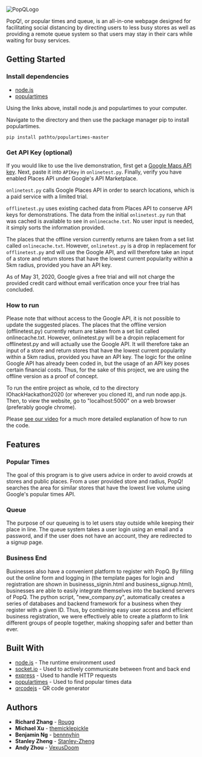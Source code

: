 ![PopQLogo](https://img.techpowerup.org/200601/popq.png)

PopQ!, or popular times and queue, is an all-in-one webpage designed for facilitating social distancing by directing users to less busy stores as well as providing a remote queue system so that users may stay in their cars while waiting for busy services.

## Getting Started

### Install dependencies
* [node.js](https://nodejs.org/en/)
* [populartimes](https://github.com/m-wrzr/populartimes)

Using the links above, install node.js and populartimes to your computer.

Navigate to the directory and then use the package manager pip to install populartimes.
```
pip install pathto/populartimes-master
```
### Get API Key (optional)

If you would like to use the live demonstration, first get a [Google Maps API key](https://developers.google.com/places/web-service/get-api-key). Next, paste it into `APIKey` in `onlinetest.py`. Finally, verify you have enabled Places API under Google's API Marketplace. 

`onlinetest.py` calls Google Places API in order to search locations, which is a paid service with a limited trial. 

`offlinetest.py` uses existing cached data from Places API to conserve API keys for demonstrations. The data from the initial `onlinetest.py` run that was cached is available to see in `onlinecache.txt`. No user input is needed, it simply sorts the information provided. 

The places that the offline version currently returns are taken from a set list called `onlinecache.txt`. However, `onlinetest.py` is a drop in replacement for `offlinetest.py` and will use the Google API, and will therefore take an input of a store and return stores that have the lowest current popularity within a 5km radius, provided you have an API key.

As of May 31, 2020, Google gives a free trial and will not charge the provided credit card without email verification once your free trial has concluded.

### How to run
  Please note that without access to the Google API, it is not possible to update the suggested places. The places that the offline version (offlinetest.py) currently return are taken from a set list called onlinecache.txt. However, onlinetest.py will be a dropin replacement for offlinetest.py and will actually use the Google API. It will therefore take an input of a store and return stores that have the lowest current popularity within a 5km radius, provided you have an API key. The logic for the online Google API has already been coded in, but the usage of an API key poses certain financial costs. Thus, for the sake of this project, we are using the offline version as a proof of concept.
  
  To run the entire project as whole, cd to the directory IOhackHackathon2020 (or wherever you cloned it), and run node app.js. Then, to view the website, go to "localhost:5000" on a web browser (preferably google chrome).

  Please [see our video](https://drive.google.com/file/d/1T_EUTfL4Vxr-2CFCptyMnkComfYJYBSz/view?usp=sharing) for a much more detailed explanation of how to run the code.

## Features

### Popular Times

The goal of this program is to give users advice in order to avoid crowds at stores and public places. 
From a user provided store and radius, PopQ! searches the area for similar stores that have the lowest live volume using Google's    popular times API. 

 ### Queue
 The purpose of our queueing is to let users stay outside while keeping their place in line. The queue system takes a user login using an email and a password, and if the user does not have an account, they are redirected to a signup page. 

### Business End
 Businesses also have a convenient platform to register with PopQ. By filling out the online form and logging in (the template pages for login and registration are shown in businesss_signin.html and business_signup.html), businesses are able to easily integrate themselves into the backend servers of PopQ. The python script, "new_company.py", automatically creates a series of databases and backend framework for a business when they register with a given ID. Thus, by combining easy user access and efficient business registration, we were effectively able to create a platform to link different groups of people together, making shopping safer and better than ever.

## Built With
* [node.js](https://nodejs.org/en/) - The runtime environment used
* [socket.io](https://www.npmjs.com/package/socket.io) - Used to actively communicate between front and back end
* [express](https://expressjs.com/) - Used to handle HTTP requests
* [populartimes](https://github.com/m-wrzr/populartimes) - Used to find popular times data
* [qrcodejs](Davidshimjs.github.io/qrcodejs/) - QR code generator

## Authors
* **Richard Zhang** - [Rougg](https://github.com/Rougg)
* **Michael Xu** - [themicklepickle](https://github.com/themicklepickle)
* **Benjamin Ng** - [bennnyhin](https://github.com/bennnyhin)
* **Stanley Zheng** - [Stanley-Zheng](https://github.com/Stanley-Zheng)
* **Andy Zhou** - [VexusDoom](https://github.com/VexusDoom)
